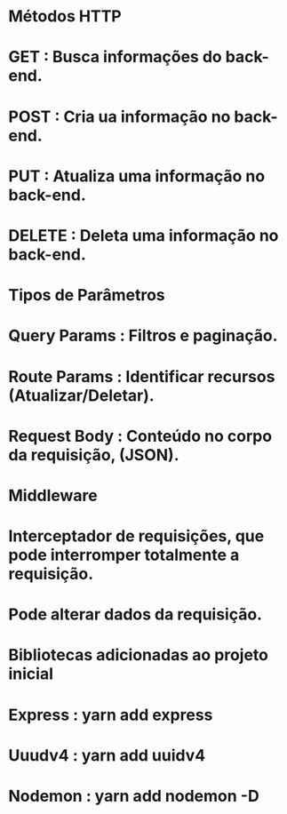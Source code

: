 #                              Métodos HTTP                             #

#   GET     : Busca informações do back-end.
#   POST    : Cria ua informação no back-end.
#   PUT     : Atualiza uma informação no back-end.
#   DELETE  : Deleta uma informação no back-end.


#                           Tipos de Parâmetros                         #

#   Query Params    : Filtros e paginação.
#   Route Params    : Identificar recursos (Atualizar/Deletar).
#   Request Body    : Conteúdo no corpo da requisição, (JSON).


#                           Middleware                                  #

# Interceptador de requisições, que pode interromper totalmente a requisição.
# Pode alterar dados da requisição.



#               Bibliotecas adicionadas ao projeto inicial              #

#   Express : yarn add express
#   Uuudv4  : yarn add uuidv4
#   Nodemon : yarn add nodemon -D
 